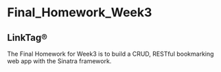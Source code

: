 # Final_Homework_Week3
## LinkTag® 

The Final Homework for Week3 is to build a CRUD, RESTful bookmarking web app with the Sinatra framework.
